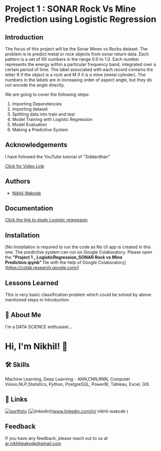 # Project 1 : SONAR Rock Vs Mine Prediction using Logistic Regression

## Introduction 

The focus of this project will be the Sonar Mines vs Rocks dataset. The problem is to predict metal or rock objects from sonar return data. Each pattern is a set of 60 numbers in the range 0.0 to 1.0. Each number represents the energy within a particular frequency band, integrated over a certain period of time. The label associated with each record contains the letter R if the object is a rock and M if it is a mine (metal cylinder). The numbers in the labels are in increasing order of aspect angle, but they do not encode the angle directly.

We are going to cover the following steps:

1. Importing Dependencies
2. Importing dataset
3. Splitting data into train and test
4. Model Training with Logistic Regression
5. Model Evaluation
6. Making a Predictive System

## Acknowledgements

I have followed the YouTube tutorial of "Siddardhan"

[Click for Video Link](https://www.youtube.com/watch?v=fiz1ORTBGpY&list=PLfFghEzKVmjvuSA67LszN1dZ-Dd_pkus6)

## Authors

- [Nikhil Wakode](https://github.com/Nikhil2893)

## Documentation

[Click the link to study Logistic regression](https://www.datacamp.com/tutorial/understanding-logistic-regression-python)


## Installation

[No Installation is required to run the code as No UI app is created in this one. The predictive system can run on Google Colaboratory.
Please open the **"Project 1 _ LogisticRegression_SONAR Rock vs Mine Prediction.ipynb"** file with the help of Google Colaboratory]
(https://colab.research.google.com/)
    
## Lessons Learned

This is very basic classification problem which could be solved by above mentioned steps in Introduction.

## 🚀 About Me
I'm a DATA SCIENCE enthusiast...

# Hi, I'm Nikhil! 👋

## 🛠 Skills
Machine Learning, Deep Learning - ANN,CNN,RNN, Computer Vision,NLP,Statistics, Python, PostgreSQL, PowerBI, Tableau, Excel, GIS

## 🔗 Links
[![portfolio](https://img.shields.io/badge/my_portfolio-000?style=for-the-badge&logo=ko-fi&logoColor=white)](https://katherineoelsner.com/)
[![linkedin](https://img.shields.io/badge/linkedin-0A66C2?style=for-the-badge&logo=linkedin&logoColor=white)](www.linkedin.com/in/
nikhil-wakode
)

## Feedback

If you have any feedback, please reach out to us at 
ar.nikhilwakode@gmail.com
